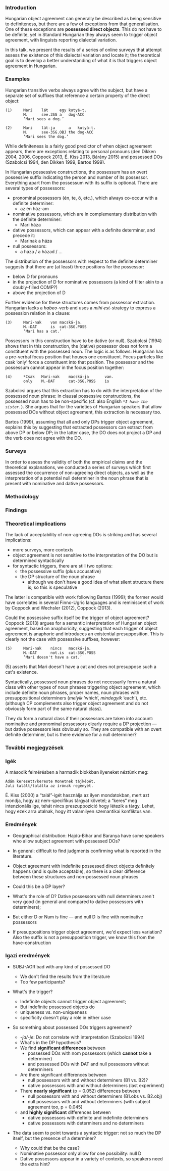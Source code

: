 ### Introduction

Hungarian object agreement can generally be described as being sensitive to
definiteness, but there are a few of exceptions from that generalisation.  One
of these exceptions are **possessed direct objects**. This do not have to be
definite, yet in Standard Hungarian they always seem to trigger object
agreement, with linguists reporting dialectal variation.

In this talk, we present the results of a series of online surveys that attempt
assess the existence of this dialectal variation and locate it; the theoretical
goal is to develop a better understanding of what it is that triggers object
agreement in Hungarian.

### Examples

Hungarian transitive verbs always agree with the subject, but have a separate
set of suffixes that reference a certain property of the direct object:

```
(1)     Mari    lát     egy kutyá-t.
        M.      see.3SG a   dog-ACC
        ‘Mari sees a dog.’

(2)     Mari    lát-ja      a   kutyá-t.
        M.      see-3SG.OBJ the dog-ACC
        ’Mari sees the dog.’
```

While definiteness is a fairly good predictor of when object agreement appears,
there are exceptions relating to personal pronouns (den Dikken 2004, 2006,
Coppock 2013, É. Kiss 2013, Bárány 2015) and possessed DOs (Szabolcsi 1994, den
Dikken 1999, Bartos 1999).

In Hungarian possessive constructions, the possessum has an overt possessive
suffix indicating the person and number of its possessor. Everything apart from
the possessum with its suffix is optional. There are several types of
possessors:

- pronominal possessors (én, te, ő, etc.), which always co-occur with a definite determiner:
    - az én ház-am
- nominative possessors, which are in complementary distribution with the definite determiner:
    - Mari háza
- dative possessors, which can appear with a definite determiner, and precede it:
    - Marinak a háza
- null possessors:
    - a háza / a házad / ...

The distribution of the possessors with respect to the definite determiner
suggests that there are (at least) three positions for the possessor:

- below D for pronouns
- in the projection of D for nominative possessors (a kind of filter akin to a doubly-filled COMP?)
- above the projection of D

Further evidence for these structures comes from possessor extraction.
Hungarian lacks a *habeo*-verb and uses a *mihi est*-strategy to express a
possession relation in a clause:

```
(3)     Mari-nak    van macská-ja.
        M.-DAT      is  cat-3SG.POSS
        ‘Mari has a cat.’
```

Possessors in this construction have to be dative (or null). Szabolcsi (1994)
shows that in this construction, the (dative) possessor does not form a
constituent with the possessed noun. The logic is as follows: Hungarian has a
pre-verbal focus position that houses one constituent. Focus particles like
csak ‘only’ force a constituent into that position. The possessor and the
possessum cannot appear in the focus position together:

```
(4)     *Csak   Mari-nak    macská-ja       van.
        only    M.-DAT      cat-3SG.POSS    is
```

Szabolcsi argues that this extraction has to do with the interpretation of the
possessed noun phrase: in clausal possessive constructions, the possessed noun
has to be non-specific (cf. also English *`*I have the sister.`*). She argues
that for the varieties of Hungarian speakers that allow possessed DOs without
object agreement, this extraction is necessary too.

Bartos (1999), assuming that all and only DPs trigger object agreement,
explains this by suggesting that extracted possessors can extract from above DP
or below DP; in the latter case, the DO does not project a DP and the verb does
not agree with the DO.

### Surveys

In order to assess the validity of both the empirical claims and the
theoretical explanations, we conducted a series of surveys which first assessed
the occurrence of non-agreeing direct objects, as well as the interpretation of
a potential null determiner in the noun phrase that is present with nominative
and dative possessors.

### Methodology

### Findings

### Theoretical implications

The lack of acceptability of non-agreeing DOs is striking and has several
implications:

- more surveys, more contexts
- object agreement is not sensitive to the interpretation of the DO but is determined syntactically
- for syntactic triggers, there are still two options:
    - the possessive suffix (plus accusative)
    - the DP structure of the noun phrase
        - although we don't have a good idea of what silent structure there is; so this is speculative

The latter is compatible with work following Bartos (1999); the former would
have correlates in several Finno-Ugric languages and is reminiscent of work by
Coppock and Wechsler (2012), Coppock (2013).

Could the possessive suffix itself be the trigger of object agreement? Coppock
(2013) argues for a semantic interpretation of Hungarian object agreement,
based on anaphoricity, suggesting that each trigger of object agreement is
anaphoric and introduces an existential presupposition. This is clearly not the
case with possessive suffixes, however:

```
(5)     Mari-nak    nincs   macská-ja.
        M.-DAT      not.is  cat-3SG.POSS
        ’Mari doesn't have a cat.’
```

(5) asserts that Mari doesn't have a cat and does not presuppose such a cat's
existence.

Syntactically, possessed noun phrases do not necessarily form a natural class
with other types of noun phrases triggering object agreement, which include
definite noun phrases, proper names, noun phrases with presuppositional
determiners (*melyik* ‘which’, *mindegyik* ‘each’), etc. (although CP
complements also trigger object agreement and do not obviously form part of the
same natural class).

They do form a natural class if their possessors are taken into account:
nominative and pronominal possessors clearly require a DP projection — but
dative possessors less obviously so. They are compatible with an overt definite
determiner, but is there evidence for a null determiner?

### További megjegyzések

### Igék

A második felmérésben a harmadik blokkban ilyeneket néztünk meg:

```
Ádám keresett/kereste Monetnek tájképét.
Juli talált/találta az írónak regényét.
```

É. Kiss (2000) a “talál”-igét használja az ilyen mondatokban, mert azt mondja,
hogy az nem-specifikus tárgyat követel; a “keres“ meg intenzionális ige, tehát
nincs preszuppozició hogy létezik a tárgy. Lehet, hogy ezek arra utalnak, hogy
itt valamilyen szemantikai konfliktus van.

### Eredmények

- Geographical distribution: Hajdú-Bihar and Baranya have some speakers who
  allow subject agreement with possessed DOs?

- In general: difficult to find judgments confirming what is reported in the
  literature.

- Object agreement with indefinite possessed direct objects definitely happens
  (and is quite acceptable), so there is a clear difference between these
structures and non-possessed noun phrases

- Could this be a DP layer?

- What's the role of D? Dative possessors with null determiners aren't very
  good (in general and compared to dative possessors with determiners);

- But either D or Num is fine — and null D is fine with nominative possessors

- If presuppositions trigger object agreement, we'd expect less variation?
  Also the suffix is not a presupposition trigger, we know this from the
have-construction

### Igazi eredmények

- SUBJ-AGR bad with any kind of possessed DO
    - We don't find the results from the literature
    - Too few participants?

- What's the trigger?
    - Indefinite objects cannot trigger object agreement;
    - But indefinite possessed objects do
    - uniqueness vs. non-uniqueness
    - specificity doesn't play a role in either case

- So something about possessed DOs triggers agreement?
    - *-ja/-je*: Do not correlate with interpretation (Szabolcsi 1994)
    - What's in the DP hypothesis?
    - We find **significant differences** between
        - possessed DOs with nom possessors (which **cannot** take a determiner)
        - and possessed DOs with DAT and null possessors without determiners
    - Are there significant differences between
        - null possessors with and without determiners (B1 vs. B2)?
        - dative possessors with and without determiners (last experiment)
    - There **nearly significant** (p = 0.052) differences between
        - null possessors with and without determiners (B1.obs vs. B2.obj)
        - null possessors with and without determiners (with subject agreement too, p = 0.045) 
    - and **highly significant** differences between
        - dative possessors with definite and indefinite determiners
        - dative possessors with determiners and no determiners

- The data seem to point towards a syntactic trigger: not so much the DP
  itself, but the presence of a determiner?
    - Why could that be the case?
    - Nominative possessor only allow for one possibility: null D
    - Dative possessors appear in a variety of contexts, so speakers need the extra hint?
